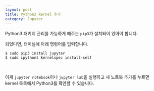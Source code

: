 ```yaml
---
layout: post
title: Python3 kernel 추가
category: Jupyter
---
```


Python3 패키지 관리를 가능하게 해주는 `pip3`가 설치되어 있어야 합니다.  

되었다면, 터미널에 아래 명령어를 입력합니다.  
```
$ sudo pip3 install jupyter
$ sudo ipython3 kernelspec install-self
```

<br>

이제 `jupyter notebook`이나 `jupyter lab`을 실행하고 새 노트북 추가를 누르면 kernel 목록에서 Python3를 확인할 수 있습니다.
